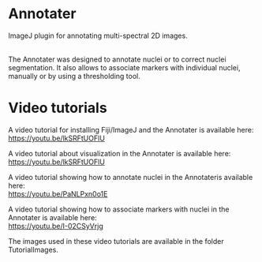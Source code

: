 # Annotater
ImageJ plugin for annotating multi-spectral 2D images.

<br />
The Annotater was designed to annotate nuclei or to correct nuclei segmentation. It also allows to associate markers with individual nuclei, manually or by using a thresholding tool.

# Video tutorials
A video tutorial for installing Fiji/ImageJ and the Annotater is available here:<br />
https://youtu.be/lkSRFtUOFlU<br />

A video tutorial about visualization in the Annotater is available here:<br />
https://youtu.be/lkSRFtUOFlU<br />

A video tutorial showing how to annotate nuclei in the Annotateris available here:<br />
https://youtu.be/PaNLPxn0o1E<br />

A video tutorial showing how to associate markers with nuclei in the Annotater is available here:<br />
https://youtu.be/I-02CSyVrjg<br />

The images used in these video tutorials are available in the folder TutorialImages.
